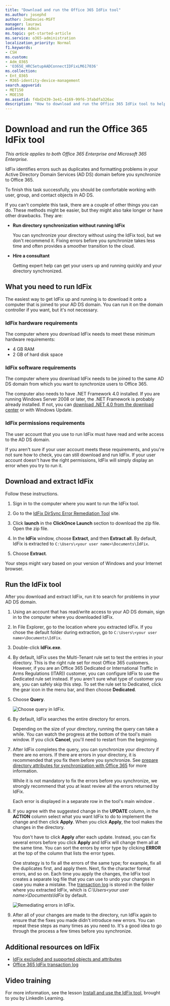```yaml
---
title: "Download and run the Office 365 IdFix tool"
ms.author: josephd
author: JoeDavies-MSFT
manager: laurawi
audience: Admin
ms.topic: get-started-article
ms.service: o365-administration
localization_priority: Normal
f1.keywords:
- CSH
ms.custom: 
- Adm_O365
- 'O365E_HRCSetupAADConnectIDFixLM617036'
ms.collection:
- Ent_O365
- M365-identity-device-management
search.appverid:
- MET150
- MOE150
ms.assetid: f4bd2439-3e41-4169-99f6-3fabdfa326ac
description: "How to download and run the Office 365 IdFix tool to help clean up your Active Directory Domain Services (AD DS) before you synchronize it to Office 365."
---
```


# Download and run the Office 365 IdFix tool

*This article applies to both Office 365 Enterprise and Microsoft 365 Enterprise.*

IdFix identifies errors such as duplicates and formatting problems in your Active Directory Domain Services (AD DS) domain before you synchronize to Office 365. 
  
To finish this task successfully, you should be comfortable working with user, group, and contact objects in AD DS.
  
If you can't complete this task, there are a couple of other things you can do. These methods might be easier, but they might also take longer or have other drawbacks. They are:
  
- **Run directory synchronization without running IdFix** 

  You can synchronize your directory without using the IdFix tool, but we don't recommend it. Fixing errors before you synchronize takes less time and often provides a smoother transition to the cloud. 

- **Hire a consultant** 

  Getting expert help can get your users up and running quickly and your directory synchronized. 
    
## What you need to run IdFix

The easiest way to get IdFix up and running is to download it onto a computer that is joined to your AD DS domain. You can run it on the domain controller if you want, but it's not necessary.
  
### IdFix hardware requirements

The computer where you download IdFix needs to meet these minimum hardware requirements:
  
- 4 GB RAM
- 2 GB of hard disk space
   
### IdFix software requirements

The computer where you download IdFix needs to be joined to the same AD DS domain from which you want to synchronize users to Office 365. 

The computer also needs to have .NET Framework 4.0 installed. If you are running Windows Server 2008 or later, the .NET Framework is probably already installed. If not, you can [download .NET 4.0 from the download center](https://go.microsoft.com/fwlink/p/?LinkId=400475) or with Windows Update. 
  
### IdFix permissions requirements

The user account that you use to run IdFix must have read and write access to the AD DS domain.
  
If you aren't sure if your user account meets these requirements, and you're not sure how to check, you can still download and run IdFix. If your user account doesn't have the right permissions, IdFix will simply display an error when you try to run it.
  
## Download and extract IdFix

Follow these instructions. 
  
1. Sign in to the computer where you want to run the IdFix tool.
    
2. Go to the [IdFix DirSync Error Remediation Tool](https://github.com/microsoft/idfix) site.
    
3. Click **launch** in the **ClickOnce Launch** section to download the zip file. Open the zip file.
    
4. In the **IdFix** window, choose **Extract**, and then **Extract all**. By default, IdFix is extracted to `C:\Users\<your user name>\Documents\IdFix`. 
    
5. Choose **Extract**.

Your steps might vary based on your version of Windows and your Internet browser.
    
## Run the IdFix tool

After you download and extract IdFix, run it to search for problems in your AD DS domain.
  
1. Using an account that has read/write access to your AD DS domain, sign in to the computer where you downloaded IdFix.
    
2. In File Explorer, go to the location where you extracted IdFix. If you chose the default folder during extraction, go to `C:\Users\<your user name>\Documents\IdFix`. 
    
3. Double-click **IdFix.exe**. 
  
4. By default, IdFix uses the Multi-Tenant rule set to test the entries in your directory. This is the right rule set for most Office 365 customers. However, if you are an Office 365 Dedicated or International Traffic in Arms Regulations (ITAR)) customer, you can configure IdFix to use the Dedicated rule set instead. If you aren't sure what type of customer you are, you can safely skip this step. To set the rule set to Dedicated, click the gear icon in the menu bar, and then choose **Dedicated**.
    
5. Choose **Query**.
    
    ![Choose query in IdFix.](media/a07a7aa7-d0ac-4817-8757-946019813a57.JPG)
  
6. By default, IdFix searches the entire directory for errors.
    
    Depending on the size of your directory, running the query can take a while. You can watch the progress at the bottom of the tool's main window. If you click **Cancel**, you'll need to restart from the beginning.
  
7. After IdFix completes the query, you can synchronize your directory if there are no errors. If there are errors in your directory, it is recommended that you fix them before you synchronize. See [prepare directory attributes for synchronization with Office 365](prepare-directory-attributes-for-synch-with-idfix.md) for more information.
    
    While it is not mandatory to fix the errors before you synchronize, we strongly recommend that you at least review all the errors returned by IdFix.
    
    Each error is displayed in a separate row in the tool's main window . 
    
8. If you agree with the suggested change in the **UPDATE** column, in the **ACTION** column select what you want IdFix to do to implement the change and then click **Apply**. When you click **Apply**, the tool makes the changes in the directory.
    
    You don't have to click **Apply** after each update. Instead, you can fix several errors before you click **Apply** and IdFix will change them all at the same time. You can sort the errors by error type by clicking **ERROR** at the top of the column that lists the error types. 
    
    One strategy is to fix all the errors of the same type; for example, fix all the duplicates first, and apply them. Next, fix the character format errors, and so on. Each time you apply the changes, the IdFix tool creates a separate log file that you can use to undo your changes in case you make a mistake. The [transaction log](idfix-transaction-log.md) is stored in the folder where you extracted IdFix, which is _C:\Users\<your user name>\Documents\IdFix_ by default. 
    
    ![Remediating errors in IdFix.](media/5f051070-652c-4be7-98bf-312295e32371.png)
  
9. After all of your changes are made to the directory, run IdFix again to ensure that the fixes you made didn't introduce new errors. You can repeat these steps as many times as you need to. It's a good idea to go through the process a few times before you synchronize.
    
## Additional resources on IdFix 

- [IdFix excluded and supported objects and attributes](idfix-excluded-and-supported-objects-and-attributes.md)  
- [Office 365 IdFix transaction log](idfix-transaction-log.md)
    
## Video training

For more information, see the lesson [Install and use the IdFix tool](https://support.office.com/article/install-and-use-the-idfix-tool-4d81d73c-f172-4fd5-8542-f601c0c96aa9?ui=en-US&rs=en-US&ad=US), brought to you by LinkedIn Learning.
  

